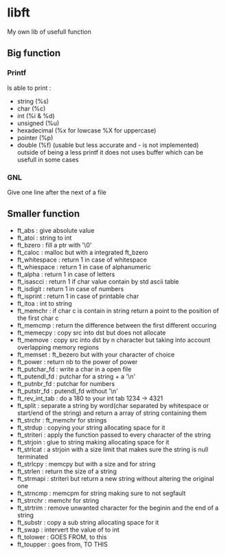 # libft
My own lib of usefull function

## Big function
### Printf
 Is able to print :
 - string (%s)
 - char (%c)
 - int (%i & %d)
 - unsigned (%u)
 - hexadecimal (%x for lowcase %X for uppercase)
 - pointer (%p)
 - double (%f) (usable but less accurate and - is not implemented)<br> 
 outside of being a less printf it does not uses buffer which can be usefull in some cases
 ### GNL
 Give one line after the next of a file
 ## Smaller function
 - ft_abs : give absolute value
 - ft_atoi : string to int
 - ft_bzero : fill a ptr with '\0'
 - ft_caloc : malloc but with a integrated ft_bzero
 - ft_whitespace : return 1 in case of whitespace
 - ft_whiespace : return 1 in case of alphanumeric
 - ft_alpha : return 1 in case of letters
 - ft_isascci : return 1 if char value contain by std ascii table
 - ft_isdigit : return 1 in case of numbers
 - ft_isprint : return 1 in case of printable char
 - ft_itoa : int to string
 - ft_memchr : if char c is contain in string return a point to the position of the first char c
 - ft_memcmp : return the difference between the first different occuring
 - ft_memecpy : copy src into dst but does not allocate
 - ft_memove : copy src into dst by n character but taking into account overlapping memory regions
 - ft_memset : ft_bezero but with your character of choice
 - ft_power : return nb to the power of power
 - ft_putchar_fd : write a char in a open file
 - ft_putendl_fd : putchar for a string + a '\n'
 - ft_putnbr_fd : putchar for numbers
 - ft_putstr_fd : putendl_fd without '\n'
 - ft_rev_int_tab : do a 180 to your int tab 1234 -> 4321
 - ft_split : separate a string by word(char separated by whitespace or start/end of the string) and return a array of string containing them
 - ft_strchr : ft_memchr for strings
 - ft_strdup : copying your string allocating space for it
 - ft_striteri : apply the function passed to every character of the string
 - ft_strjoin : glue to string making allocating space for it
 - ft_strlcat : a strjoin with a size limit that makes sure the string is null terminated
 - ft_strlcpy : memcpy but with a size and for string
 - ft_strlen : return the size of a string
 - ft_strmapi : striteri but return a new string without altering the original one
 - ft_strncmp : memcpm for string making sure to not segfault
 - ft_strrchr : memchr for string
 - ft_strtrim : remove unwanted character for the beginin and the end of a string
 - ft_substr : copy a sub string allocating space for it
 - ft_swap : intervert the value of to int
 - ft_tolower : GOES FROM, to this
 - ft_toupper : goes from, TO THIS
